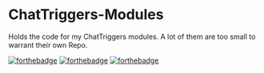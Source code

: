 # ChatTriggers-Modules
Holds the code for my ChatTriggers modules. A lot of them are too small to warrant their own Repo.




[![forthebadge](https://forthebadge.com/images/badges/made-with-javascript.svg)](https://github.com/MisterCheezeCake/ChatTriggers-Modules/blob/main/README.md)
[![forthebadge](https://forthebadge.com/images/badges/powered-by-black-magic.svg)](https://github.com/MisterCheezeCake/ChatTriggers-Modules/blob/main/README.md)
[![forthebadge](https://forthebadge.com/images/badges/designed-in-ms-paint.svg)](https://github.com/MisterCheezeCake/ChatTriggers-Modules/blob/main/README.md)
